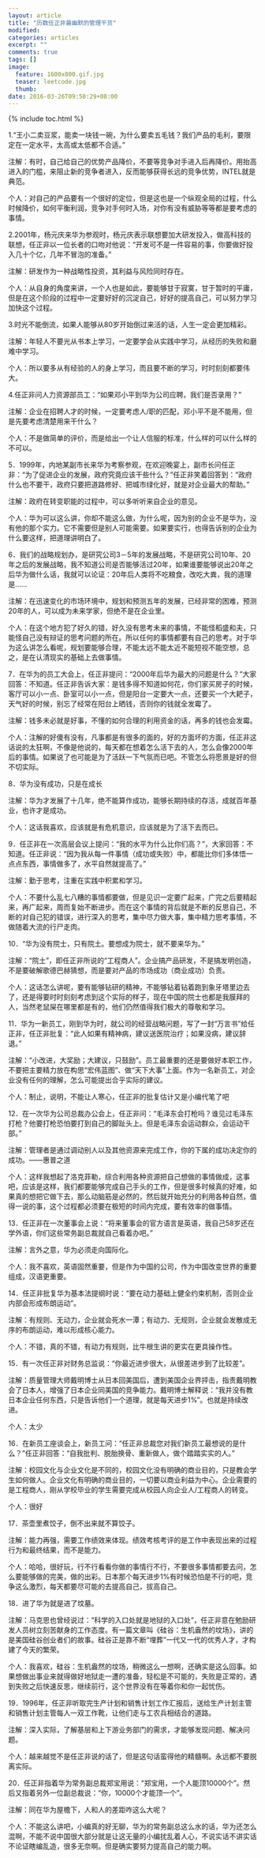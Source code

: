 ```yaml
---
layout: article
title: "历数任正非最幽默的管理干货"
modified:
categories: articles
excerpt: ""
comments: true
tags: []
image: 
  feature: 1600x800.gif.jpg
  teaser: leetcode.jpg
  thumb:
date: 2016-03-26T09:50:29+08:00
---
```


{% include toc.html %}

1.“王小二卖豆浆，能卖一块钱一碗，为什么要卖五毛钱？我们产品的毛利，要限定在一定水平，太高或太低都不合适。”

注解：有时，自己给自己的优势产品降价，不要等竞争对手进入后再降价。用抬高进入的门槛，来阻止新的竞争者进入，反而能够获得长远的竞争优势，INTEL就是典范。

个人：对自己的产品要有一个很好的定位，但是这也是一个纵观全局的过程，什么时候降价，如何平衡利润，竞争对手何时入场，对你有没有威胁等等都是要考虑的事情。

2.2001年，杨元庆来华为参观时，杨元庆表示联想要加大研发投入，做高科技的联想，任正非以一位长者的口吻对他说：“开发可不是一件容易的事，你要做好投入几十个亿，几年不冒泡的准备。”

注解：研发作为一种战略性投资，其利益与风险同时存在。

个人：从自身的角度来讲，一个人也是如此，要能够甘于寂寞，甘于暂时的平庸，但是在这个阶段的过程中一定要好好的沉淀自己，好好的提高自己，可以努力学习加快这个过程。

3.时光不能倒流，如果人能够从80岁开始倒过来活的话，人生一定会更加精彩。

注解：年轻人不要光从书本上学习，一定要学会从实践中学习，从经历的失败和磨难中学习。

个人：所以要多从有经验的人的身上学习，而且要不断的学习，时时刻刻都要伟大。

4.任正非问人力资源部员工：“如果邓小平到华为公司应聘，我们是否录用？”

注解：企业在招聘人才的时候，一定要考虑人/职的匹配，邓小平不是不能用，但是先要考虑清楚用来干什么？

个人：不是做简单的评价，而是给出一个让人信服的标准，什么样的可以什么样的不可以。

5．1999年，内地某副市长来华为考察参观，在欢迎晚宴上，副市长问任正非：“为了促进企业的发展，政府究竟应该干些什么？”任正非笑着回答到：“政府什么也不要干，政府只要把道路修好、把城市绿化好，就是对企业最大的帮助。”

注解：政府在转变职能的过程中，可以多听听来自企业的意见。

个人：华为可以这么讲，你却不能这么做，为什么呢，因为别的企业不是华为，没有他的那个实力。它不需要但是别人可能需要。如果要实行，也得告诉别的企业为什么要这样，把道理讲明白了。

6．我们的战略规划办，是研究公司3－5年的发展战略，不是研究公司10年、20年之后的发展战略，我不知道公司是否能够活过20年，如果谁要能够说出20年之后华为做什么话，我就可以论证：20年后人类将不吃粮食，改吃大粪，我的道理是……

注解：在迅速变化的市场环境中，规划和预测五年的发展，已经非常的困难，预测20年的人，可以成为未来学家，但绝不是在企业里。

个人：在这个地方犯了好久的错，好久没有思考未来的事情，不能怪稻盛和夫，只能怪自己没有辩证的思考问题的所在。所以任何的事情都要有自己的思考。对于华为这么讲怎么看呢，规划要能够合理，不能太远不能太近不能短视不能空想，总之，是在认清现实的基础上去做事情。

7．在华为的员工大会上，任正非提问：“2000年后华为最大的问题是什么？”大家回答：不知道。任正非告诉大家：是钱多得不知道如何花，你们家买房子的时候，客厅可以小一点、卧室可以小一点，但是阳台一定要大一点，还要买一个大耙子，天气好的时候，别忘了经常在阳台上晒钱，否则你的钱就全发霉了。

注解：钱多未必就是好事，不懂的如何合理的利用资金的话，再多的钱也会发霉。

个人：注解的好傻有没有，凡事都是有很多的面的，好的方面坏的方面，任正非这话说的太狂啊，不像是他说的，每天都在想着怎么活下去的人，怎么会像2000年后的事情。如果说了也可能是为了活跃一下气氛而已吧。不管怎么将愿景是好的但不切实际。

8．华为没有成功，只是在成长

注解：华为才发展了十几年，绝不能算作成功，能够长期持续的存活，成就百年基业，也许才是成功。

个人：这话我喜欢，应该就是有危机意识，应该就是为了活下去而已。

9．任正非在一次高层会议上提问：“我的水平为什么比你们高？”，大家回答：不知道。任正非说：“因为我从每一件事情（成功或失败）中，都能比你们多体悟一点点东西，事情做多了，水平自然就提高了。”

注解：勤于思考，注重在实践中积累和学习。

个人：不要什么乱七八糟的事情都要做，但是见识一定要广起来，广完之后要精起来，再广起来，周而复始不断进步。而在这个事情的背后就是不断的反思自己，不断的对自己犯的错误，进行深入的思考，集中尽力做大事，集中精力思考事情，不做随着大流的行尸走肉。

10．“华为没有院士，只有院土。要想成为院士，就不要来华为。”

注解：“院土”，即任正非所说的“工程商人”。企业搞产品研发，不是搞发明创造，不是要破解歌德巴赫猜想，而是要对产品的市场成功（商业成功）负责。

个人：这话怎么讲呢，要有能够钻研的精神，不能够钻着钻着跑到象牙塔里边去了，还是得要时时刻刻考虑到这个实际的样子，现在中国的院士也都是我膜拜的人，当然老鼠屎在哪里都是有的，他们仍然值得我们极大的尊敬和学习。

11．华为一新员工，刚到华为时，就公司的经营战略问题，写了一封“万言书”给任正非，任正非批复：“此人如果有精神病，建议送医院治疗；如果没病，建议辞退。”

注解：“小改进，大奖励；大建议，只鼓励”。员工最重要的还是要做好本职工作，不要把主要精力放在构思“宏伟蓝图”、做“天下大事”上面。作为一名新员工，对企业没有任何的理解，怎么可能提出合乎实际的建议。

个人：制止，说明，不能让人寒心，任正非的批复估计又是小编代笔了吧

12．在一次华为公司总裁办公会上，任正非问：“毛泽东会打枪吗？谁见过毛泽东打枪？他要打枪恐怕要打到自己的脚趾头上。但是毛泽东会运动群众，会运动干部。”

注解：管理者是通过调动别人以及其他资源来完成工作，你的下属的成功决定你的成功。——惠普之道

个人：这样我想起了洛克菲勒，综合利用各种资源把自己想做的事情做成，这事吧，应该是这样，我们都要能够完成自己手头的工作，但是很多时候真的好难，如果真的想把它做下去，那么动脑筋是必然的，然后就开始充分的利用各种自然，值得一说的事，这个过程都必须要在极短的时间内完成，要有效率的做事情。

13．任正非在一次董事会上说：“将来董事会的官方语言是英语，我自己58岁还在学外语，你们这些常务副总裁就自己看着办吧。”

注解：言外之意，华为必须走向国际化。

个人：我不喜欢，英语固然重要，但是作为中国的公司，作为中国改变世界的重要组成，汉语更重要。

14．任正非批复华为基本法提纲时说：“要在动力基础上健全约束机制，否则企业内部会形成布朗运动”。

注解：有规则、无动力，企业就会死水一潭；有动力、无规则，企业就会发散成无序的布朗运动，难以形成核心能力。

个人：不错，真的不错，有动力有规则，比牛根生讲的更实在更具操作性。

15．有一次任正非对财务总监说：“你最近进步很大，从很差进步到了比较差”。

注解：质量管理大师戴明博士从日本回美国后，遭到美国企业界抨击，指责戴明教会了日本人，增强了日本企业同美国的竞争能力。戴明博士解释说：“我并没有教日本企业任何东西，只是告诉他们一个道理，就是每天进步1%”。也就是持续改进。

个人：太少

16．在新员工座谈会上，新员工问：“任正非总裁您对我们新员工最想说的是什么？”任正非回答：“自我批判、脱胎换骨、重新做人，做个踏踏实实的人。”

注解：校园文化与企业文化是不同的，校园文化没有明确的商业目的，只是教会学生如何做人。企业文化有明确的商业目的，一切要以商业利益为中心。企业需要的是工程商人，刚从学校毕业的学生需要完成从校园人向企业人/工程商人的转变。

个人：很好

17．茶壶里煮饺子，倒不出来就不算饺子。

注解：能力再强，需要工作绩效来体现。绩效考核考评的是工作中表现出来的过程行为和最终结果，而不是能力。

个人：哈哈，很好玩，行不行看看你做的事情行不行，不要很多事情都要去问，怎么要能够做的完美，做的出彩。日本那个每天进步1%有时候恐怕是不行的吧，竞争这么激烈，每天都要尽可能的去提高自己，拔高自己。

18．进了华为就是进了坟墓。

注解：马克思也曾经说过：“科学的入口处就是地狱的入口处”，任正非意在勉励研发人员树立刻苦献身的工作态度。有一篇文章叫《硅谷：生机盎然的坟场》，讲的是美国硅谷创业者们的故事。硅谷正是靠不断“埋葬”一代又一代的优秀人才，才构建了今天的繁荣。

个人：我喜欢，硅谷：生机盎然的坟场，稍微这么一想啊，还确实是这么回事。如果想做出事业来就得做好地狱走一遭的准备，轻松是不可能的，失败是正常的，遇到失败之后快速反思，继续前行，这个世界没有在等着你和你一起忧伤。

19．1996年，任正非听取完生产计划和销售计划工作汇报后，送给生产计划主管和销售计划主管每人一双工作靴，让他们走与工农兵相结合的道路。

注解：深入实际，了解基层和上下游业务部门的需求，才能够发现问题、解决问题。

个人：越来越觉不是任正非说的话了，但是这句话蛮得他的精髓啊。永远都不要脱离实际。

20．任正非指着华为常务副总裁郑宝用说：“郑宝用，一个人能顶10000个”。然后又指着另外一位副总裁说：“你，10000个才能顶一个”。

注解：同在华为屋檐下，人和人的差距咋这么大呢？

个人：不能这么讲吧，小编真的好无聊，华为的常务副总这么水的话，华为还怎么混啊，不能不说中国很大部分就是让这无量的小编扰乱着人心，不说实话不讲实话不论证瞎编乱造，很多无奈啊。但是确实要努力提高自己的能力啊。